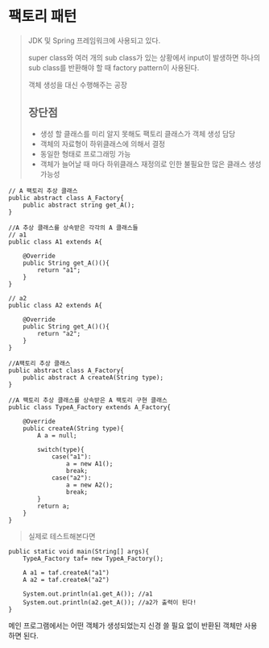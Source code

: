 # 팩토리 패턴

> JDK 및 Spring 프레임워크에 사용되고 있다.
>
> super class와 여러 개의 sub class가 있는 상황에서 input이 발생하면 하나의 sub class를 반환해야 할 때 factory pattern이 사용된다.
>
> 객체 생성을 대신 수행해주는 공장
>
> ## 장단점
>
> - 생성 할 클래스를 미리 알지 못해도 팩토리 클래스가 객체 생성 담당
> - 객체의 자료형이 하위클래스에 의해서 결정 
> - 동일한 형태로 프로그래밍 가능
> - 객체가 늘어날 때 마다 하위클래스 재정의로 인한 불필요한 많은 클래스 생성 가능성

```
// A 팩토리 추상 클래스
public abstract class A_Factory{
    public abstract string get_A();
}
```

```
//A 추상 클래스를 상속받은 각각의 A 클래스들
// a1
public class A1 extends A{

    @Override
    public String get_A()(){
        return "a1";
    }
}

// a2
public class A2 extends A{

    @Override
    public String get_A()(){
        return "a2";
    }
}
```

```
//A팩토리 추상 클래스
public abstract class A_Factory{
	public abstract A createA(String type);
}
```

```
//A 팩토리 추상 클래스를 상속받은 A 팩토리 구현 클래스
public class TypeA_Factory extends A_Factory{

    @Override
    public createA(String type){
        A a = null;

        switch(type){
            case("a1"):
                a = new A1();
                break;
            case("a2"):
                a = new A2();
                break;
        }
        return a;
    }
}
```

> 실제로 테스트해본다면

```
public static void main(String[] args){
	TypeA_Factory taf= new TypeA_Factory();
	
	A a1 = taf.createA("a1")
    A a2 = taf.createA("a2")
    
    System.out.println(a1.get_A()); //a1
    System.out.println(a2.get_A()); //a2가 출력이 된다!
}
```



메인 프로그램에서는 어떤 객체가 생성되었는지 신경 쓸 필요 없이 반환된 객체만 사용하면 된다.
